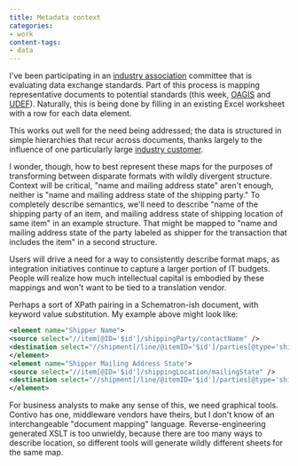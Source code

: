 ```yaml
---
title: Metadata context
categories:
- work
content-tags:
- data
---
```


I've been participating in an [industry association][1] committee that is evaluating data exchange standards.  Part of this process is mapping representative documents to potential standards (this week, [OAGIS][2] and [UDEF][3]).  Naturally, this is being done by filling in an existing Excel worksheet with a row for each data element.

   [1]: http://www.aia-aerospace.org/
   [2]: http://www.openapplications.org/
   [3]: http://www.udef.org/

This works out well for the need being addressed; the data is structured in simple hierarchies that recur across documents, thanks largely to the influence of one particularly large [industry
customer][4].

   [4]: http://www.dod.mil/

I wonder, though, how to best represent these maps for the purposes of transforming between disparate formats with wildly divergent structure.  Context will be critical, "name and mailing address state" aren't enough, neither is "name and mailing address state of the shipping party."  To completely describe semantics, we'll need to describe "name of the shipping party of an item, and mailing address state of shipping location of same item" in an example structure.  That might be mapped to "name and mailing address state of the party labeled as shipper for the transaction that includes the item" in a second structure.

Users will drive a need for a way to consistently describe format maps, as integration initiatives continue to capture a larger portion of IT budgets.  People will realize how much intellectual capital is embodied by these mappings and won't want to be tied to a translation vendor.

Perhaps a sort of XPath pairing in a Schematron-ish document, with keyword value substitution.  My example above might look like:

````xml
<element name="Shipper Name">
<source select="//item[@ID='$id']/shippingParty/contactName" />
<destination select="//shipment[/line/@itemID='$id']/parties[@type='shipper']/name" />
</element>
<element name="Shipper Mailing Address State">
<source select="//item[@ID='$id']/shippingLocation/mailingState" />
<destination select="//shipment[/line/@itemID='$id']/parties[@type='shipper']/mailingAddress/StateCode" />
</element>
````

For business analysts to make any sense of this, we need graphical tools.  Contivo has one, middleware vendors have theirs, but I don't know of an interchangeable "document mapping" language.  Reverse-engineering generated XSLT is too unwieldy, because there are too many ways to describe location, so different tools will generate wildly different sheets for the same map.
